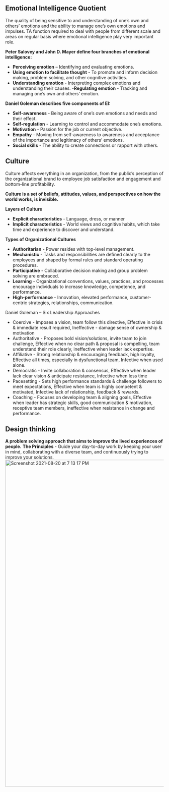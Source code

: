 ## Emotional Intelligence Quotient ## 
The quality of being sensitive to and understanding of one’s own and others’ emotions and the ability to manage one’s own emotions and impulses. TA function required to deal with people from different scale and areas on regular basis where emotional intelligence play very important role.

**Peter Salovey and John D. Mayer define four branches of emotional intelligence:**
- **Perceiving emotion** – Identifying and evaluating emotions.
- **Using emotion to facilitate thought** - To promote and inform decision making, problem solving, and other cognitive activities.
- **Understanding emotion** - Interpreting complex emotions and understanding their causes.
-**Regulating emotion** - Tracking and managing one’s own and others’ emotion.

**Daniel Goleman describes five components of EI:**
- **Self-awareness**  -  Being aware of one’s own emotions and needs and their effect.
- **Self-regulation** - Learning to control and accommodate one’s emotions.
- **Motivation** -  Passion for the job or current objective. 
- **Empathy** - Moving from self-awareness to awareness and acceptance of the importance and legitimacy 	   of others’ emotions. 
- **Social skills** - The ability to create connections or rapport with others.

## Culture ##
Culture affects everything in an organization, from the public’s perception of the organizational brand to employee job satisfaction and engagement and bottom-line profitability. 

**Culture is a set of beliefs, attitudes, values, and perspectives on how the world works, is invisible.**

**Layers of Culture** 
- **Explicit characteristics** - Language, dress, or manner
- **Implicit characteristics** - World views and cognitive habits, which take time and experience to discover and understand.

**Types of Organizational Cultures**
- **Authoritarian** - Power resides with top-level management.
- **Mechanistic** - Tasks and responsibilities are defined clearly to the employees and shaped by formal rules and standard operating procedures.
- **Participative** - Collaborative decision making and group problem solving are embraced.
- **Learning** - Organizational conventions, values, practices, and processes encourage individuals to increase knowledge, competence, and performance.
- **High-performance** - Innovation, elevated performance, customer-centric strategies, relationships, communication.

Daniel Goleman – Six Leadership Approaches
- Coercive - Imposes a vision, team follow this directive, Effective in crisis & immediate result required, Ineffective - damage sense of ownership & motivation
- Authoritative - Proposes bold vision/solutions, invite team to join challenge, Effective when no clear path & proposal is compelling, team understand their role clearly, ineffective when leader lack expertise.
- Affiliative - Strong relationship & encouraging feedback, high loyalty, Effective all times, especially in dysfunctional team, Infective when used alone.
- Democratic - Invite collaboration & consensus, Effective when leader lack clear vision & anticipate resistance, Infective when less time
- Pacesetting - Sets high performance standards & challenge followers to meet expectations, Effective when team is highly competent & motivated, Infective lack of relationship, feedback & rewards.
- Coaching - Focuses on developing team & aligning goals, Effective when leader has strategic skills, good communication & motivation, receptive team members, ineffective when resistance in change and performance.


## Design thinking ## 
**A problem solving approach that aims to improve the lived experiences of people.**
**The Principles** - Guide your day-to-day work by keeping your user in mind, collaborating with a diverse team, and continuously trying to improve your solutions.
<img width="1037" alt="Screenshot 2021-08-20 at 7 13 17 PM" src="https://user-images.githubusercontent.com/88934779/130242851-74eed62b-af3e-410e-b25a-c2869178fb3d.png">




